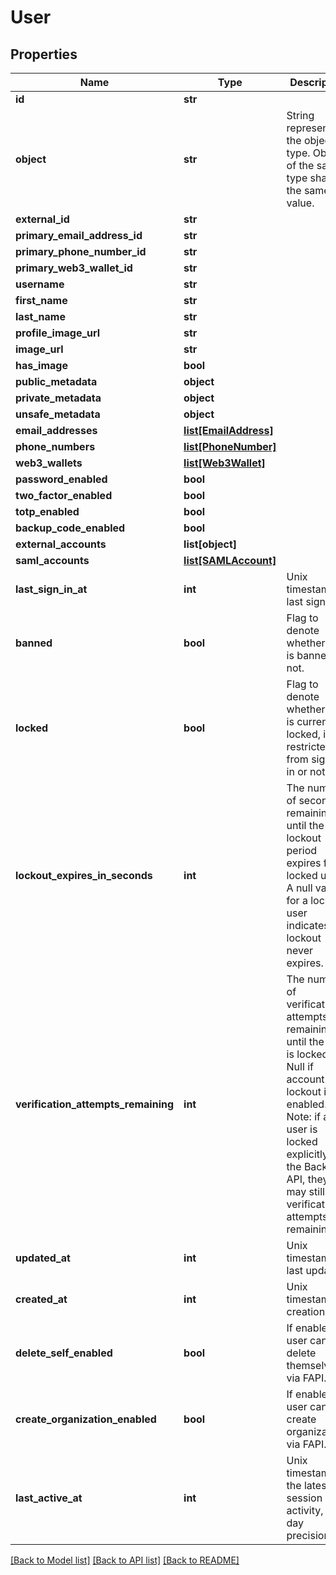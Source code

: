 # User

## Properties
Name | Type | Description | Notes
------------ | ------------- | ------------- | -------------
**id** | **str** |  | [optional] 
**object** | **str** | String representing the object&#x27;s type. Objects of the same type share the same value.  | [optional] 
**external_id** | **str** |  | [optional] 
**primary_email_address_id** | **str** |  | [optional] 
**primary_phone_number_id** | **str** |  | [optional] 
**primary_web3_wallet_id** | **str** |  | [optional] 
**username** | **str** |  | [optional] 
**first_name** | **str** |  | [optional] 
**last_name** | **str** |  | [optional] 
**profile_image_url** | **str** |  | [optional] 
**image_url** | **str** |  | [optional] 
**has_image** | **bool** |  | [optional] 
**public_metadata** | **object** |  | [optional] 
**private_metadata** | **object** |  | [optional] 
**unsafe_metadata** | **object** |  | [optional] 
**email_addresses** | [**list[EmailAddress]**](EmailAddress.md) |  | [optional] 
**phone_numbers** | [**list[PhoneNumber]**](PhoneNumber.md) |  | [optional] 
**web3_wallets** | [**list[Web3Wallet]**](Web3Wallet.md) |  | [optional] 
**password_enabled** | **bool** |  | [optional] 
**two_factor_enabled** | **bool** |  | [optional] 
**totp_enabled** | **bool** |  | [optional] 
**backup_code_enabled** | **bool** |  | [optional] 
**external_accounts** | **list[object]** |  | [optional] 
**saml_accounts** | [**list[SAMLAccount]**](SAMLAccount.md) |  | [optional] 
**last_sign_in_at** | **int** | Unix timestamp of last sign-in.  | [optional] 
**banned** | **bool** | Flag to denote whether user is banned or not.  | [optional] 
**locked** | **bool** | Flag to denote whether user is currently locked, i.e. restricted from signing in or not.  | [optional] 
**lockout_expires_in_seconds** | **int** | The number of seconds remaining until the lockout period expires for a locked user. A null value for a locked user indicates that lockout never expires.  | [optional] 
**verification_attempts_remaining** | **int** | The number of verification attempts remaining until the user is locked. Null if account lockout is not enabled. Note: if a user is locked explicitly via the Backend API, they may still have verification attempts remaining.  | [optional] 
**updated_at** | **int** | Unix timestamp of last update.  | [optional] 
**created_at** | **int** | Unix timestamp of creation.  | [optional] 
**delete_self_enabled** | **bool** | If enabled, user can delete themselves via FAPI.  | [optional] 
**create_organization_enabled** | **bool** | If enabled, user can create organizations via FAPI.  | [optional] 
**last_active_at** | **int** | Unix timestamp of the latest session activity, with day precision.  | [optional] 

[[Back to Model list]](../README.md#documentation-for-models) [[Back to API list]](../README.md#documentation-for-api-endpoints) [[Back to README]](../README.md)

